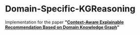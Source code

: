 # Domain-Specific-KGReasoning

Implementation for the paper <b>"[Context-Aware Explainable Recommendation Based on Domain Knowledge Graph](https://www.mdpi.com/2504-2289/6/1/11)"</b>

